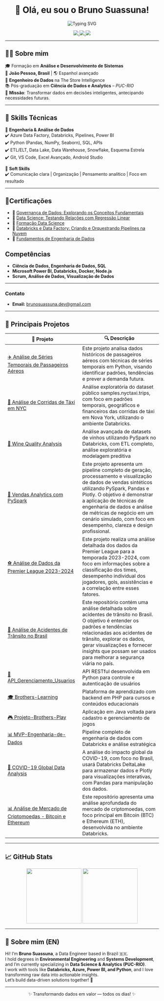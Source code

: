 <h1 align="center">👋 Olá, eu sou o Bruno Suassuna!</h1>

<p align="center">
  <img src="https://readme-typing-svg.demolab.com?font=Fira+Code&pause=1000&color=FACC15&center=true&vCenter=true&width=600&lines=Engenheiro+de+Dados+na+The+Store+Intelligence;Cientista+de+Dados+em+formacao;Transformando+dados+em+decisoes+estrategicas;Explorando+Azure%2C+Databricks+e+Big+Data" alt="Typing SVG" />
</p>


<p align="center">
  <a href="https://brunosuassuna.github.io/" target="_blank">
    <img src="https://img.shields.io/badge/Portfólio-FFB000?style=for-the-badge&logo=react&logoColor=white" />

<a href="https://www.linkedin.com/in/bruno-suassuna-698aa7235" target="_blank">
  <img src="https://img.shields.io/badge/LinkedIn-0A66C2?style=for-the-badge&logo=linkedin&logoColor=white" />
</a>

<a href="mailto:brunosuassuna.dev@gmail.com" target="_blank">
  <img src="https://img.shields.io/badge/Email-7B7B7B?style=for-the-badge&logo=gmail&logoColor=white" />
</a>

</p>


---

## 🧑‍💻 Sobre mim

🎓 Formação em **Análise e Desenvolvimento de Sistemas**  
📍 **João Pessoa, Brasil** | 🌎 Espanhol avançado  
💼 **Engenheiro de Dados** na The Store Intelligence  
📚 Pós-graduação em **Ciência de Dados e Analytics** – *PUC-RIO*  
🎯 **Missão**: Transformar dados em decisões inteligentes, antecipando necessidades futuras.


---

## 🧠 Skills Técnicas

💼 **Engenharia & Análise de Dados**  
✔️ Azure Data Factory, Databricks, Pipelines, Power BI  
✔️ Python (Pandas, NumPy, Seaborn), SQL, APIs  
✔️ ETL/ELT, Data Lake, Data Warehouse, Snowflake, Esquema Estrela  
✔️ Git, VS Code, Excel Avançado, Android Studio

🧩 **Soft Skills**  
✔️ Comunicação clara | Organização | Pensamento analítico | Foco em resultado

---

## 📜Certificações

- 🌟 [Governança de Dados: Explorando os Conceitos Fundamentais](https://www.alura.com.br/certificados/2dcf795f-f659-4eae-b4d3-1824b8575e0c) 
- 🌟 [Data Science: Testando Relações com Regressão Linear](https://www.alura.com.br/certificados/616d92b5-d324-4b61-937c-e90d710cf3a0)  
- 🌟 [Formação Data Science](https://www.alura.com.br/certificados/5b4e3bf7-0adf-4a17-8aa7-6455fe7cdee1)  
- 🌟 [Databricks e Data Factory: Criando e Orquestrando Pipelines na Nuvem](https://www.alura.com.br/certificados/f7f1b321-c941-400f-9e69-b0884846dddd) 
- 🌟 [Fundamentos de Engenharia de Dados](https://www.datascienceacademy.com.br/certificados/6400288ed95562f1e20b5169)

## Competências

- **Ciência de Dados, Engenharia de Dados, SQL**  
- **Microsoft Power BI, Databricks, Docker, Node.js**  
- **Scrum, Análise de Dados, Visualização de Dados**

---

### Contato
- **Email:** [brunosuassuna.dev@gmail.com](mailto:brunosuassuna.dev@gmail.com)


---

## 🚀 Principais Projetos

| 💼 Projeto | 🔍 Descrição |
|-----------|-------------|
| [✈️ Análise de Séries Temporais de Passageiros Aéreos](https://github.com/brunosuassuna/Analise-Temporal-de-Passageiros-Aereos) |Este projeto analisa dados históricos de passageiros aéreos com técnicas de séries temporais em Python, visando identificar padrões, tendências e prever a demanda futura. |
| [🚖 Análise de Corridas de Táxi em NYC](https://github.com/brunosuassuna/Analise-de-Corridas-de-Taxi-em-NYC) | Análise exploratória do dataset público samples.nyctaxi.trips, com foco em padrões temporais, geográficos e financeiros das corridas de táxi em Nova York, utilizando o ambiente Databricks. |
| [🍷 Wine Quality Analysis](https://github.com/brunosuassuna/Analise-Qualidade-de-Vinhos) | Análise avançada de datasets de vinhos utilizando PySpark no Databricks, com ETL completo, análise exploratória e modelagem preditiva |
| [🚀 Vendas Analytics com PySpark](https://github.com/brunosuassuna/Analise-de-Vendas) | Este projeto apresenta um pipeline completo de geração, processamento e visualização de dados de vendas sintéticos utilizando PySpark, Pandas e Plotly. O objetivo é demonstrar a aplicação de técnicas de engenharia de dados e análise de métricas de negócio em um cenário simulado, com foco em desempenho, clareza e design profissional. |
| [⚽ Análise de Dados da Premier League 2023-2024](https://github.com/brunosuassuna/premier-league-analysis) |  Este projeto realiza uma análise detalhada dos dados da Premier League para a temporada 2023-2024, com foco em informações sobre a classificação dos times, desempenho individual dos jogadores, gols, assistências e a correlação entre esses fatores.  |
| [🚦 Análise de Acidentes de Trânsito no Brasil](https://github.com/brunosuassuna/Analise-Acidentes-Transito-Brasil) |  Este repositório contém uma análise detalhada sobre acidentes de trânsito no Brasil. O objetivo é entender os padrões e tendências relacionadas aos acidentes de trânsito, explorar os dados, gerar visualizações e fornecer insights que possam ser usados para melhorar a segurança viária no país.  |
| [🔐 API_Gerenciamento_Usuarios](https://github.com/brunosuassuna/API_Gerenciamento_Usuarios) | API RESTful desenvolvida em Python para controle e autenticação de usuários |
| [🎓 Brothers-Learning](https://github.com/brunosuassuna/Brothers-Learning) | Plataforma de aprendizado com backend em PHP para cursos e conteúdos educacionais |
| [🎮 Projeto-Brothers-Play](https://github.com/brunosuassuna/Projeto-Brothers-Play) | Aplicação em Java voltada para cadastro e gerenciamento de jogos |
| [📊 MVP-Engenharia-de-Dados](https://github.com/brunosuassuna/MVP-Engenharia-de-Dados) | Pipeline completo de engenharia de dados com Databricks e análise estratégica |
| [🦠 COVID-19 Global Data Analysis](https://github.com/brunosuassuna/COVID-19-Global-Data-Analysis) |  A análise do impacto global da COVID-19, com foco no Brasil, usará Databricks DeltaLake para armazenar dados e Plotly para visualizações interativas, com Pandas para manipulação dos dados. |
| [📊 Análise de Mercado de Criptomoedas - Bitcoin e Ethereum](https://github.com/brunosuassuna/Analise-de-Criptomoedas-Bitcoin-Ethereum) |  Este repositório apresenta uma análise aprofundada do mercado de criptomoedas, com foco principal em Bitcoin (BTC) e Ethereum (ETH), desenvolvida no ambiente Databricks. |

---

## 📈 GitHub Stats

<div align="center">
  <img height="180em" src="https://github-readme-stats.vercel.app/api?username=brunosuassuna&show_icons=true&theme=dracula&include_all_commits=true&count_private=true"/>
  <img height="180em" src="https://github-readme-stats.vercel.app/api/top-langs/?username=brunosuassuna&layout=compact&langs_count=10&theme=dracula&card_width=300"/>
</div>


---

## 🌟 Sobre mim (EN)

Hi! I’m **Bruno Suassuna**, a Data Engineer based in Brazil 🇧🇷.  
I hold degrees in **Environmental Engineering** and **Systems Development**, and I’m currently specializing in **Data Science & Analytics (PUC-RIO)**.  
I work with tools like **Databricks, Azure, Power BI, and Python**, and I love transforming raw data into actionable insights.  
Let’s build data-driven solutions together! 🚀

---

<p align="center">✨ Transformando dados em valor — todos os dias! ✨</p>
